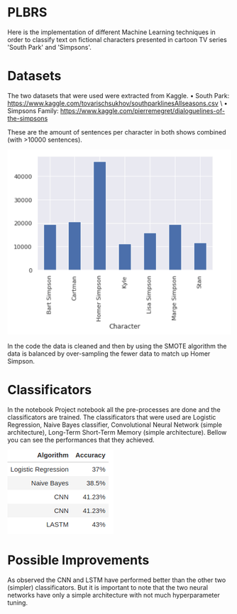# PLBRS
Here is the implementation of different Machine Learning techniques in order to classify text on fictional characters presented in cartoon TV series 'South Park' and 'Simpsons'.

# Datasets
The two datasets that were used were extracted from Kaggle.
• South Park: https://www.kaggle.com/tovarischsukhov/southparklinesAllseasons.csv \\
• Simpsons Family: https://www.kaggle.com/pierremegret/dialoguelines-of-the-simpsons

These are the amount of sentences per character in both shows combined (with >10000 sentences).

![alt text](https://github.com/Chimonas/PLBRS/blob/master/images/sentences_per_character.png)

In the code the data is cleaned and then by using the SMOTE algorithm the data is balanced by over-sampling the fewer data to match up Homer Simpson.

# Classificators

In the notebook Project notebook all the pre-processes are done and the classificators are trained. The classificators that were used are Logistic Regression, Naive Bayes classifier, Convolutional Neural Network (simple architecture), Long-Term Short-Term Memory (simple architecture). Bellow you can see the performances that they achieved.

![alt text](https://github.com/Chimonas/PLBRS/blob/master/images/table.png)


# Possible Improvements

As observed the CNN and LSTM have performed better than the other two (simpler) classificators. But it is important to note that the two neural networks have only a simple architecture with not much hyperparameter tuning.
